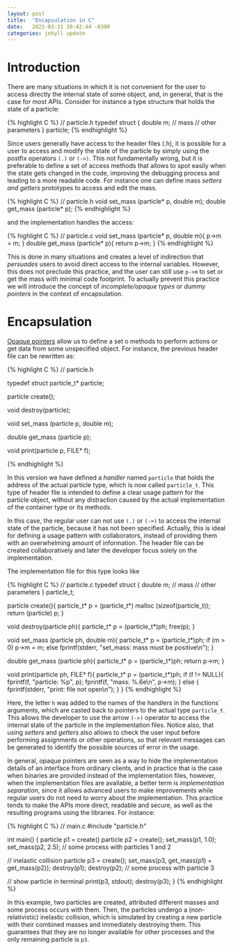 ```yaml
---
layout: post
title:  "Encapsulation in C"
date:   2021-03-31 20:42:44 -0300
categories: jekyll update
---
```


# Introduction
There are many situations in which it is not convenient for the user to access directly the internal state of some object, and, in general, that is the case for most APIs. Consider for instance a type structure that holds the state of a particle:

{% highlight C %}
// particle.h
typedef struct {
  double m; // mass
  // other parameters
} particle;
{% endhighlight %}

Since users generally have access to the header files (.h), it is possible for a user to access and modify the state of the particle by simply using the postfix operators `(.)` or `(->)`. This not fundamentally wrong, but it is preferable to define a set of access methods that allows to spot easily when the state gets changed in the code, improving the debugging process and leading to a more readable code. For instance one can define mass *setters and getters* prototypes to access and edit the mass.

{% highlight C %}
// particle.h
void set_mass (particle* p, double m);
double get_mass (particle* p);
{% endhighlight %}

and the implementation handles the access:

{% highlight C %}
// particle.c
void set_mass (particle* p, double m){
  p->m = m;
}
double get_mass (particle* p){
  return p->m;
}
{% endhighlight %}

This is done in many situations and creates a level of indirection that *persuades* users to avoid direct access to the internal variables. However, this does not preclude this practice, and the user can still use `p->m` to set or get the mass with minimal code footprint. To actually prevent this practice we will introduce the concept of *incomplete/opaque types* or *dummy pointers* in the context of encapsulation.

# Encapsulation

[Opaque pointers](https://en.wikipedia.org/wiki/Opaque_pointer) allow us to define a set o methods to perform actions or get data from some unspecified object. For instance, the previous header file can be rewritten as:

{% highlight C %}
// particle.h

typedef struct particle_t* particle;

particle create();

void destroy(particle);

void set_mass (particle p, double m);

double get_mass (particle p);

void print(particle p, FILE* f);

{% endhighlight %}

In this version we have defined a *handler* named `particle` that holds the address of the actual particle type, which is now called `particle_t`. This type of header file is intended to define a clear usage pattern for the particle object, without any distraction caused by the actual implementation of the container type or its methods.

In this case, the regular user can not use `(.)` or `(->)` to access the internal state of the particle, because it has not been specified. Actually, this is ideal for defining a usage pattern with collaborators, instead of providing them with an overwhelming amount of information. The header file can be created collaboratively and later the developer focus solely on the implementation.

The implementation file for this type looks like

{% highlight C %}
// particle.c
typedef struct {
  double m; // mass
  // other parameters
} particle_t;

particle create(){
  particle_t* p = (particle_t*) malloc (sizeof(particle_t));
  return (particle) p;
}

void destroy(particle ph){
  particle_t* p = (particle_t*)ph;
  free(p);
}

void set_mass (particle ph, double m){
  particle_t* p = (particle_t*)ph;
  if (m > 0)
    p->m = m;
  else
    fprintf(stderr, "set_mass: mass must be positive\n");
}

double get_mass (particle ph){
  particle_t* p = (particle_t*)ph;
  return p->m;
}

void print(particle ph, FILE* f){
  particle_t* p = (particle_t*)ph;
  if (f != NULL){
    fprintf(f, "particle: %p", p);
    fprintf(f, "mass: %.6e\n", p->m);
  } else {
    fprintf(stderr, "print: file not open\n");
  }
}
{% endhighlight %}

Here, the letter `h` was added to the names of the handlers in the functions\` arguments, which are casted back to pointers to the actual type `particle_t`. This allows the developer to use the arrow `(->)` operator to access the internal state of the particle in the implementation files. Notice also, that using *setters* and *getters* also allows to check the user input before performing assignments or other operations, so that relevant messages can be generated to identify the possible sources of error in the usage.

In general, opaque pointers are seen as a way to hide the implementation details of an interface from ordinary clients, and in practice that is the case when binaries are provided instead of the implementation files, however, when the implementation files are available, a better term is *implementation separation*, since it allows advanced users to make improvements while regular users do not need to worry about the implementation. This practice tends to make the APIs more direct, readable and secure, as well as the resulting programs using the libraries. For instance:

{% highlight C %}
// main.c
#include "particle.h"

int main()
{
  particle p1 = create()
  particle p2 = create();
  set_mass(p1, 1.0);
  set_mass(p2, 2.5);
  // some process with particles 1 and 2

  // inelastic collision
  particle p3 = create();
  set_mass(p3, get_mass(p1) + get_mass(p2));
  destroy(p1);
  destroy(p2);
  // some process with particle 3

  // show particle in terminal
  print(p3, stdout);
  destroy(p3);
}
{% endhighlight %}

In this example, two particles are created, attributed different masses and some process occurs with them. Then, the particles undergo a (non-relativistic) inelastic collision, which is simulated by creating a new particle with their combined masses and immediately destroying them. This guarantees that they are no longer available for other processes and the only remaining particle is `p3`.